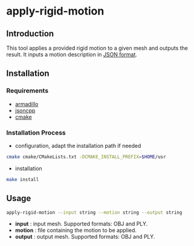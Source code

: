 # apply-rigid-motion

## Introduction

This tool applies a provided rigid motion to a given mesh and outputs the result.
It inputs a motion description in [JSON format][1].

## Installation

### Requirements

- [armadillo](http://arma.sourceforge.net)
- [jsoncpp](https://github.com/open-source-parsers/jsoncpp)
- [cmake](https://cmake.org)

### Installation Process

- configuration, adapt the installation path if needed
```sh
cmake cmake/CMakeLists.txt -DCMAKE_INSTALL_PREFIX=$HOME/usr
```
- installation
```sh
make install
```
## Usage

```sh
apply-rigid-motion --input string --motion string --output string
```

- **input** : input mesh. Supported formats: OBJ and PLY.
- **motion** : file containing the motion to be applied.
- **output** : output mesh. Supported formats: OBJ and PLY.

[1]: ../dataFormats/rigidMotion.md
